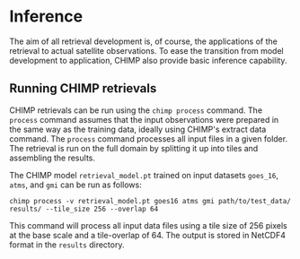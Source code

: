 # Inference

The aim of all retrieval development is, of course, the applications of the
retrieval to actual satellite observations. To ease the transition from model
development to application, CHIMP also provide basic inference capability.


## Running CHIMP retrievals

CHIMP retrievals can be run using the ``chimp process`` command. The ``process``
command assumes that the input observations were prepared in the same way as the
training data, ideally using CHIMP's extract data command. The ``process``
command processes all input files in a given folder. The retrieval is run on the
full domain by splitting it up into tiles and assembling the results.

The CHIMP model ``retrieval_model.pt`` trained on input datasets ``goes_16``, ``atms``, and ``gmi`` can be run as follows:

````
chimp process -v retrieval_model.pt goes16 atms gmi path/to/test_data/  results/ --tile_size 256 --overlap 64
````

This command will process all input data files using a tile size of 256 pixels at the base scale
and a tile-overlap of 64. The output is stored in NetCDF4 format in the ``results`` directory.
